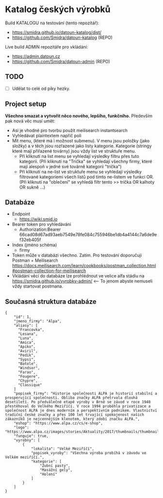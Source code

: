 # Katalog českých výrobků

Build KATALOGU na testování (tento repozitář):
* https://smidra.github.io/datoun-katalog/dist/
* https://github.com/Smidra/datoun-katalog (REPO)

Live build ADMIN repozitáře pro vkládání:
* https://admin.datoun.cz
* https://github.com/Smidra/datoun-admin (REPO)


## TODO
* [ ] Udělat to celé od píky hezky.


## Project setup
**Všechno smazat a vytvořit něco nového, lepšího, funkčního.** Především pak nová věc musí umět:
* Asi je vhodné pro tvorbu použít meilisearch instantsearch
* Vyhledávat plaintextem napříč poli
* Mít menu, (které má i možnost submenu). V menu jsou položky (jako složky) a v těch jsou rozřazené jako listy kategorie. Kategorie (stringy které mají přiřazené továrny) jsou vždy list ve struktuře menu.
  * Při kliknutí na list menu se vyhledají výsledky filtru přes tuto kategorii. (Při kliknutí na "Trička" se vyhledají všechny firmy, které mají alespoň v jedné své továrně kategorii "trička")
  * Při kliknutí na ne-list ve struktuře menu se vyhledají výsledky filtrované kategoriemi všech listů pod tímto ne-listem ve funkci OR. (Při kliknutí na "oblečení" se vyhledá filtr tento >> trička OR kalhoty OR sukně ...)

## Databáze
* Endpoint
  * https://wiki.smid.io
* Bearer token pro vyhledávání
  * Authorization:Bearer 66cad08d67ad93aeb7549e78fe084c755946be1db4a4144c7a6de9ef32eb405f
* Index (jméno schéma)
  * firmy
* Token může v databázi všechno. Zatím. Pro testování doporučuji Postman + Meilisearch https://docs.meilisearch.com/learn/cookbooks/postman_collection.html#postman-collection-for-meilisearch
* Vkládání věcí do databáze lze prohlédnout ve velice alfa stádiu na https://smidra.github.io/vyrobky-admin/ <-- To jenom abyste nemuseli vždy startovat postmana. 

## Současná struktura databáze
```
{
    "id": 1,
    "jmeno_firmy": "Alpa",
    "aliasy": [
      "Francovka",
      "Lesana",
      "Luna",
      "Amica",
      "Apiko",
      "Aviril",
      "Pedik",
      "Sypsi",
      "Batole",
      "Windsor",
      "Farao",
      "Fougere",
      "Chypre",
      "Classique"
    ]
    "popisek_firmy": "Historie společnosti ALPA je historií stabilní a prosperující společnosti. Obliba značky ALPA přetrvala dlouhá desetiletí. Po předválečné etapě výroby v Brně se závod v roce 1948 přestěhoval do Velkého Meziříčí. V roce 1994 proběhla privatizace a společnost ALPA je dnes moderním a perspektivním podnikem. Vlastnictví tradiční české značky a přes 100 let trvající spokojenost našich zákazníků je nejcennějším klenotem, který zdobí značku ALPA.",
    "eshop": "https://www.alpa.cz/cs/e-shop",
    "logo": "https://www.alpa.cz/images/stories/Aktuality/2017/thumbnails/thumbnails/AL_logoALPA_RGB.jpg",
    "funguje": true,
    "vyrobny": [
        {
            "lokalita": "Velké Meziříčí",
            "popisek_vyroby": "Všechna výroba probíhá v závodu ve Velkém meziříčí.",
            "kategorie": [
                "Zubní pasty",
                "Masážní gely",
                "Holení"
            ]
        }
    ]
}
```
